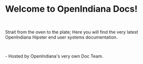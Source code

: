  <div class="jumbotron">
    <h1>Welcome to OpenIndiana Docs!</h1>
</br> 
    <p>Strait from the oven to the plate; Here you will find the very latest OpenIndiana Hipster end user systems documentation.</p> 
</br>
<p> - Hosted by OpenIndiana's very own Doc Team.
  </div>
